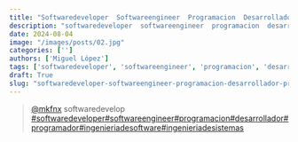 ```yaml
---
title: "Softwaredeveloper  Softwareengineer  Programacion  Desarrollador  Programador  Ingenieriadesoftware  Ingenieriadesistemas"
description: "softwaredeveloper  softwareengineer  programacion  desarrollador  programador  ingenieriadesoftware  ingenieriadesistemas"
date: 2024-08-04
image: "/images/posts/02.jpg"
categories: ['']
authors: ['Miguel López']
tags: ['softwaredeveloper', 'softwareengineer', 'programacion', 'desarrollador', 'programador', 'ingenieriadesoftware', 'ingenieriadesistemas']
draft: True
slug: "softwaredeveloper-softwareengineer-programacion-desarrollador-programador-ingenieriadesoftware-ingenieriadesistemas"
---
```


<blockquote class="tiktok-embed" cite="{https://www.tiktok.com/@mkfnx/video/6998352169934015749}" data-video-id="6998352169934015749" style="max-width: 605px;min-width: 325px;" > <section> <a target="_blank" title="@mkfnx" href="https://www.tiktok.com/@mkfnx?refer=embed">@mkfnx</a> softwaredevelop </section> <a title="softwaredeveloper" target="_blank" href="https://www.tiktok.com/tag/softwaredeveloper?refer=embed">#softwaredeveloper</a><a title="softwareengineer" target="_blank" href="https://www.tiktok.com/tag/softwareengineer?refer=embed">#softwareengineer</a><a title="programacion" target="_blank" href="https://www.tiktok.com/tag/programacion?refer=embed">#programacion</a><a title="desarrollador" target="_blank" href="https://www.tiktok.com/tag/desarrollador?refer=embed">#desarrollador</a><a title="programador" target="_blank" href="https://www.tiktok.com/tag/programador?refer=embed">#programador</a><a title="ingenieriadesoftware" target="_blank" href="https://www.tiktok.com/tag/ingenieriadesoftware?refer=embed">#ingenieriadesoftware</a><a title="ingenieriadesistemas" target="_blank" href="https://www.tiktok.com/tag/ingenieriadesistemas?refer=embed">#ingenieriadesistemas</a> </blockquote> <script async src="https://www.tiktok.com/embed.js"></script>

